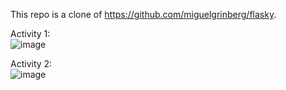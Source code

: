 This repo is a clone of https://github.com/miguelgrinberg/flasky.  

Activity 1:  
![image](https://user-images.githubusercontent.com/68239498/192606806-02ee8466-dbda-4a4f-a7e3-fed3ef07ab3a.png)  

Activity 2:  
![image](https://user-images.githubusercontent.com/68239498/192621775-2510e8da-e4cf-46d6-959a-090a264c27e3.png)  

